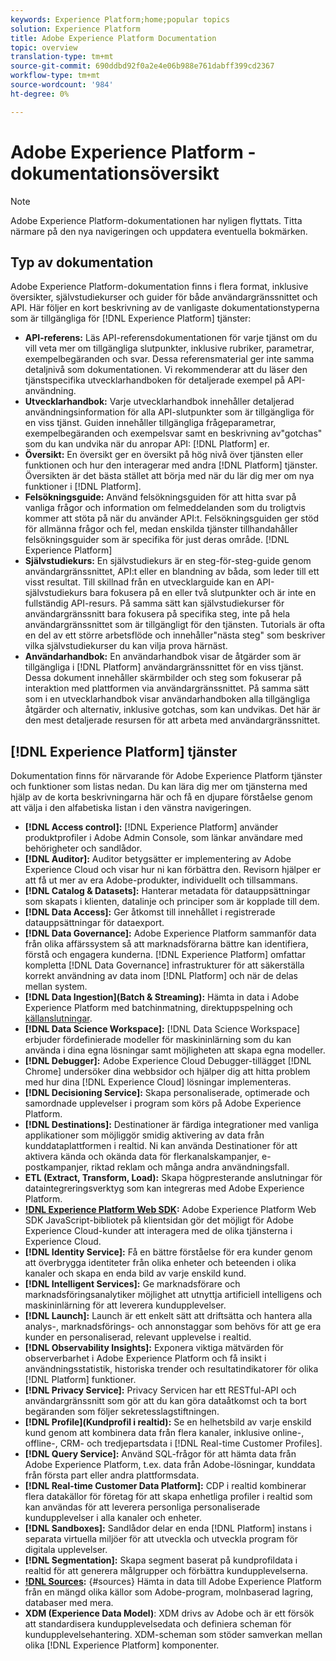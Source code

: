 ```yaml
---
keywords: Experience Platform;home;popular topics
solution: Experience Platform
title: Adobe Experience Platform Documentation
topic: overview
translation-type: tm+mt
source-git-commit: 690ddbd92f0a2e4e06b988e761dabff399cd2367
workflow-type: tm+mt
source-wordcount: '984'
ht-degree: 0%

---
```



# Adobe Experience Platform - dokumentationsöversikt

>[!NOTE]
>
>Adobe Experience Platform-dokumentationen har nyligen flyttats. Titta närmare på den nya navigeringen och uppdatera eventuella bokmärken.

## Typ av dokumentation

Adobe Experience Platform-dokumentation finns i flera format, inklusive översikter, självstudiekurser och guider för både användargränssnittet och API. Här följer en kort beskrivning av de vanligaste dokumentationstyperna som är tillgängliga för [!DNL Experience Platform] tjänster:

* **API-referens:** Läs API-referensdokumentationen för varje tjänst om du vill veta mer om tillgängliga slutpunkter, inklusive rubriker, parametrar, exempelbegäranden och svar. Dessa referensmaterial ger inte samma detaljnivå som dokumentationen. Vi rekommenderar att du läser den tjänstspecifika utvecklarhandboken för detaljerade exempel på API-användning.
* **Utvecklarhandbok:** Varje utvecklarhandbok innehåller detaljerad användningsinformation för alla API-slutpunkter som är tillgängliga för en viss tjänst. Guiden innehåller tillgängliga frågeparametrar, exempelbegäranden och exempelsvar samt en beskrivning av&quot;gotchas&quot; som du kan undvika när du anropar API: [!DNL Platform] er.
* **Översikt:** En översikt ger en översikt på hög nivå över tjänsten eller funktionen och hur den interagerar med andra [!DNL Platform] tjänster. Översikten är det bästa stället att börja med när du lär dig mer om nya funktioner i [!DNL Platform].
* **Felsökningsguide:** Använd felsökningsguiden för att hitta svar på vanliga frågor och information om felmeddelanden som du troligtvis kommer att stöta på när du använder API:t. Felsökningsguiden ger stöd för allmänna frågor och fel, medan enskilda tjänster tillhandahåller felsökningsguider som är specifika för just deras område. [!DNL Experience Platform]
* **Självstudiekurs:** En självstudiekurs är en steg-för-steg-guide genom användargränssnittet, API:t eller en blandning av båda, som leder till ett visst resultat. Till skillnad från en utvecklarguide kan en API-självstudiekurs bara fokusera på en eller två slutpunkter och är inte en fullständig API-resurs. På samma sätt kan självstudiekurser för användargränssnitt bara fokusera på specifika steg, inte på hela användargränssnittet som är tillgängligt för den tjänsten. Tutorials är ofta en del av ett större arbetsflöde och innehåller&quot;nästa steg&quot; som beskriver vilka självstudiekurser du kan vilja prova härnäst.
* **Användarhandbok:** En användarhandbok visar de åtgärder som är tillgängliga i [!DNL Platform] användargränssnittet för en viss tjänst. Dessa dokument innehåller skärmbilder och steg som fokuserar på interaktion med plattformen via användargränssnittet. På samma sätt som i en utvecklarhandbok visar användarhandboken alla tillgängliga åtgärder och alternativ, inklusive gotchas, som kan undvikas. Det här är den mest detaljerade resursen för att arbeta med användargränssnittet.

## [!DNL Experience Platform] tjänster

Dokumentation finns för närvarande för Adobe Experience Platform tjänster och funktioner som listas nedan. Du kan lära dig mer om tjänsterna med hjälp av de korta beskrivningarna här och få en djupare förståelse genom att välja i den alfabetiska listan i den vänstra navigeringen.

* **[!DNL Access control]:** [!DNL Experience Platform] använder produktprofiler i Adobe Admin Console, som länkar användare med behörigheter och sandlådor.
* **[!DNL Auditor]:** Auditor betygsätter er implementering av Adobe Experience Cloud och visar hur ni kan förbättra den. Revisorn hjälper er att få ut mer av era Adobe-produkter, individuellt och tillsammans.
* **[!DNL Catalog & Datasets]:** Hanterar metadata för datauppsättningar som skapats i klienten, datalinje och principer som är kopplade till dem.
* **[!DNL Data Access]:** Ger åtkomst till innehållet i registrerade datauppsättningar för dataexport.
* **[!DNL Data Governance]:** Adobe Experience Platform sammanför data från olika affärssystem så att marknadsförarna bättre kan identifiera, förstå och engagera kunderna. [!DNL Experience Platform] omfattar kompletta [!DNL Data Governance] infrastrukturer för att säkerställa korrekt användning av data inom [!DNL Platform] och när de delas mellan system.
* **[!DNL Data Ingestion](Batch &amp; Streaming):** Hämta in data i Adobe Experience Platform med batchinmatning, direktuppspelning och [källanslutningar](#sources).
* **[!DNL Data Science Workspace]:** [!DNL Data Science Workspace] erbjuder fördefinierade modeller för maskininlärning som du kan använda i dina egna lösningar samt möjligheten att skapa egna modeller.
* **[!DNL Debugger]:** Adobe Experience Cloud Debugger-tillägget [!DNL Chrome] undersöker dina webbsidor och hjälper dig att hitta problem med hur dina [!DNL Experience Cloud] lösningar implementeras.
* **[!DNL Decisioning Service]:** Skapa personaliserade, optimerade och samordnade upplevelser i program som körs på Adobe Experience Platform.
* **[!DNL Destinations]:** Destinationer är färdiga integrationer med vanliga applikationer som möjliggör smidig aktivering av data från kunddataplattformen i realtid. Ni kan använda Destinationer för att aktivera kända och okända data för flerkanalskampanjer, e-postkampanjer, riktad reklam och många andra användningsfall.
* **ETL (Extract, Transform, Load):** Skapa högpresterande anslutningar för dataintegreringsverktyg som kan integreras med Adobe Experience Platform.
* **[!DNL Experience Platform Web SDK](Beta):** Adobe Experience Platform Web SDK JavaScript-bibliotek på klientsidan gör det möjligt för Adobe Experience Cloud-kunder att interagera med de olika tjänsterna i Experience Cloud.
* **[!DNL Identity Service]:** Få en bättre förståelse för era kunder genom att överbrygga identiteter från olika enheter och beteenden i olika kanaler och skapa en enda bild av varje enskild kund.
* **[!DNL Intelligent Services]:** Ge marknadsförare och marknadsföringsanalytiker möjlighet att utnyttja artificiell intelligens och maskininlärning för att leverera kundupplevelser.
* **[!DNL Launch]:** Launch är ett enkelt sätt att driftsätta och hantera alla analys-, marknadsförings- och annonstaggar som behövs för att ge era kunder en personaliserad, relevant upplevelse i realtid.
* **[!DNL Observability Insights]:** Exponera viktiga mätvärden för observerbarhet i Adobe Experience Platform och få insikt i användningsstatistik, historiska trender och resultatindikatorer för olika [!DNL Platform] funktioner.
* **[!DNL Privacy Service]:** Privacy Servicen har ett RESTful-API och användargränssnitt som gör att du kan göra dataåtkomst och ta bort begäranden som följer sekretesslagstiftningen.
* **[!DNL Profile](Kundprofil i realtid):** Se en helhetsbild av varje enskild kund genom att kombinera data från flera kanaler, inklusive online-, offline-, CRM- och tredjepartsdata i [!DNL Real-time Customer Profiles].
* **[!DNL Query Service]:** Använd SQL-frågor för att hämta data från Adobe Experience Platform, t.ex. data från Adobe-lösningar, kunddata från första part eller andra plattformsdata.
* **[!DNL Real-time Customer Data Platform]:** CDP i realtid kombinerar flera datakällor för företag för att skapa enhetliga profiler i realtid som kan användas för att leverera personliga personaliserade kundupplevelser i alla kanaler och enheter.
* **[!DNL Sandboxes]:** Sandlådor delar en enda [!DNL Platform] instans i separata virtuella miljöer för att utveckla och utveckla program för digitala upplevelser.
* **[!DNL Segmentation]:** Skapa segment baserat på kundprofildata i realtid för att generera målgrupper och förbättra kundupplevelserna.
* **[!DNL Sources](Anslutningar):** {#sources} Hämta in data till Adobe Experience Platform från en mängd olika källor som Adobe-program, molnbaserad lagring, databaser med mera.
* **XDM (Experience Data Model)**: XDM drivs av Adobe och är ett försök att standardisera kundupplevelsedata och definiera scheman för kundupplevelsehantering. XDM-scheman som stöder samverkan mellan olika [!DNL Experience Platform] komponenter.